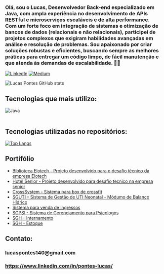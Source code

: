 ### Olá, sou o Lucas, Desenvolvedor Back-end especializado em Java, com ampla experiência no desenvolvimento de APIs RESTful e microserviços escaláveis e de alta performance. Com um forte foco em integração de sistemas e otimização de bancos de dados (relacionais e não relacionais), participei de projetos complexos que exigiram habilidades avançadas em análise e resolução de problemas. Sou apaixonado por criar soluções robustas e eficientes, buscando sempre as melhores práticas para entregar um código limpo, de fácil manutenção e que atenda às demandas de escalabilidade. ✌🏼

[![LinkedIn](https://img.shields.io/badge/LinkedIn-0077B5?style=for-the-badge&logo=linkedin&logoColor=white)](https://www.linkedin.com/in/pontes-lucas/)
[![Medium](https://img.shields.io/badge/Medium-12100E?style=for-the-badge&logo=medium&logoColor=white)](https://medium.com/@lucaspontes.dev)


![Lucas Pontes GitHub stats](https://github-readme-stats.vercel.app/api?username=LucasDev13&show_icons=true&theme=dracula)

## Tecnologias que mais utilizo:
<div style="display: inline_block">
    <img align="center" alt="Java" src="https://img.shields.io/badge/Java-ED8B00?style=for-the-badge&logo=openjdk&logoColor=white">
</div><br/>

## Tecnologias utilizadas no repositórios:
[![Top Langs](https://github-readme-stats.vercel.app/api/top-langs/?username=LucasDev13&layout=compact)](https://github.com/anuraghazra/github-readme-stats)

## Portifólio
- [Biblioteca Elotech - Projeto desenvolvido para o desafio técnico da empresa Elotech](https://github.com/LucasDev13/biblioteca-elo)
- [Hotel Senior - Projeto desenvolvido para desafio tecnico na empresa senior](https://github.com/LucasDev13/hotel-senior)
- [CrossSystem - Sistema para box de crossfit](https://gitlab.com/box-crossfit/check-in-cross)
- [SGUTI – Sistema de Gestão de UTI Neonatal - Módumo de Balanço Hídrico](https://bitbucket.org/LucasPontes13/projetobh/src/master/)
- [Sistema para venda de ingressos]()
- [SGPSI - Sistema de Gerenciamento para Psicologos ]()
- [SGH - Internamento](https://gitlab.com/h4044/internamento)
- [SGH - Estoque](https://gitlab.com/h4044/estoque)

## Contato: 
### lucaspontes140@gmail.com
### https://www.linkedin.com/in/pontes-lucas/
